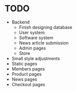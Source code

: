 # TODO
+	Backend
	+	Finish designing database
	+	User system
	+	Software system
	+	News article submission
	+	Admin pages
	+	Store
+   Small style adjustments
+   Static pages
+	Members pages
+	Product pages
+	News pages
+	Checkout pages